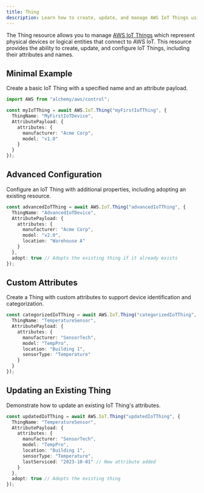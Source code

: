 ```yaml
---
title: Thing
description: Learn how to create, update, and manage AWS IoT Things using Alchemy Cloud Control.
---
```


The Thing resource allows you to manage [AWS IoT Things](https://docs.aws.amazon.com/iot/latest/userguide/) which represent physical devices or logical entities that connect to AWS IoT. This resource provides the ability to create, update, and configure IoT Things, including their attributes and names.

## Minimal Example

Create a basic IoT Thing with a specified name and an attribute payload.

```ts
import AWS from "alchemy/aws/control";

const myIoTThing = await AWS.IoT.Thing("myFirstIoTThing", {
  ThingName: "MyFirstIoTDevice",
  AttributePayload: {
    attributes: {
      manufacturer: "Acme Corp",
      model: "v1.0"
    }
  }
});
```

## Advanced Configuration

Configure an IoT Thing with additional properties, including adopting an existing resource.

```ts
const advancedIoTThing = await AWS.IoT.Thing("advancedIoTThing", {
  ThingName: "AdvancedIoTDevice",
  AttributePayload: {
    attributes: {
      manufacturer: "Acme Corp",
      model: "v2.0",
      location: "Warehouse A"
    }
  },
  adopt: true // Adopts the existing thing if it already exists
});
```

## Custom Attributes

Create a Thing with custom attributes to support device identification and categorization.

```ts
const categorizedIoTThing = await AWS.IoT.Thing("categorizedIoTThing", {
  ThingName: "TemperatureSensor",
  AttributePayload: {
    attributes: {
      manufacturer: "SensorTech",
      model: "TempPro",
      location: "Building 1",
      sensorType: "Temperature"
    }
  }
});
```

## Updating an Existing Thing

Demonstrate how to update an existing IoT Thing's attributes.

```ts
const updatedIoTThing = await AWS.IoT.Thing("updatedIoTThing", {
  ThingName: "TemperatureSensor",
  AttributePayload: {
    attributes: {
      manufacturer: "SensorTech",
      model: "TempPro",
      location: "Building 1",
      sensorType: "Temperature",
      lastServiced: "2023-10-01" // New attribute added
    }
  },
  adopt: true // Adopts the existing thing
});
```